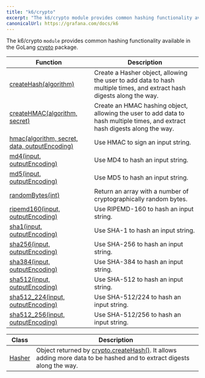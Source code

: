 ```yaml
---
title: "k6/crypto"
excerpt: "The k6/crypto module provides common hashing functionality available in the GoLang crypto."
canonicalUrl: https://grafana.com/docs/k6
---
```


<CryptoBlockquote />

The k6/crypto `module` provides common hashing functionality available in the GoLang [crypto](https://golang.org/pkg/crypto/) package.

| Function | Description |
| -------- | ----------- |
| [createHash(algorithm)](/javascript-api/k6-crypto/createhash)  | Create a Hasher object, allowing the user to add data to hash multiple times, and extract hash digests along the way. |
| [createHMAC(algorithm, secret)](/javascript-api/k6-crypto/createhmac)  | Create an HMAC hashing object, allowing the user to add data to hash multiple times, and extract hash digests along the way. |
| [hmac(algorithm, secret, data, outputEncoding)](/javascript-api/k6-crypto/hmac)  | Use HMAC to sign an input string. |
| [md4(input, outputEncoding)](/javascript-api/k6-crypto/md4)  | Use MD4 to hash an input string. |
| [md5(input, outputEncoding)](/javascript-api/k6-crypto/md5)  | Use MD5 to hash an input string. |
| [randomBytes(int)](/javascript-api/k6-crypto/randombytes)  | Return an array with a number of cryptographically random bytes. |
| [ripemd160(input, outputEncoding)](/javascript-api/k6-crypto/ripemd160)  | Use RIPEMD-160 to hash an input string. |
| [sha1(input, outputEncoding)](/javascript-api/k6-crypto/sha1)  | Use SHA-1 to hash an input string. |
| [sha256(input, outputEncoding)](/javascript-api/k6-crypto/sha256)  | Use SHA-256 to hash an input string. |
| [sha384(input, outputEncoding)](/javascript-api/k6-crypto/sha384)  | Use SHA-384 to hash an input string. |
| [sha512(input, outputEncoding)](/javascript-api/k6-crypto/sha512)  | Use SHA-512 to hash an input string. |
| [sha512_224(input, outputEncoding)](/javascript-api/k6-crypto/sha512_224)  | Use SHA-512/224 to hash an input string. |
| [sha512_256(input, outputEncoding)](/javascript-api/k6-crypto/sha512_256)  | Use SHA-512/256 to hash an input string. |


| Class | Description |
| -------- | ----------- |
| [Hasher](/javascript-api/k6-crypto/hasher) | Object returned by [crypto.createHash()](/javascript-api/k6-crypto/createhash). It allows adding more data to be hashed and to extract digests along the way. |

